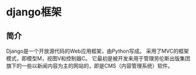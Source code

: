 # django框架

## 简介

Django是一个开放源代码的Web应用框架，由Python写成。 采用了MVC的框架模式，即模型M，视图V和控制器C。 它最初是被开发来用于管理劳伦斯出版集团旗下的一些以新闻内容为主的网站的，即是CMS（内容管理系统）软件。
